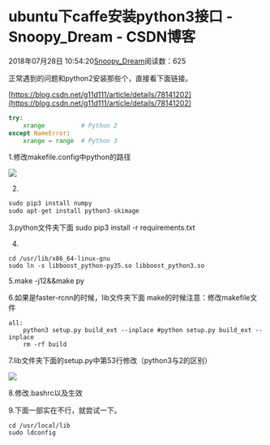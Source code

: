 # ubuntu下caffe安装python3接口 - Snoopy_Dream - CSDN博客





2018年07月28日 10:54:20[Snoopy_Dream](https://me.csdn.net/e01528)阅读数：625








正常遇到的问题和python2安装那些个，直接看下面链接。

[https://blog.csdn.net/g11d111/article/details/78141202](https://blog.csdn.net/g11d111/article/details/78141202)

```python
try:
    xrange          # Python 2
except NameError:
    xrange = range  # Python 3
```

1.修改makefile.config中python的路径

![](https://img-blog.csdn.net/20180728104820606?watermark/2/text/aHR0cHM6Ly9ibG9nLmNzZG4ubmV0L2UwMTUyOA==/font/5a6L5L2T/fontsize/400/fill/I0JBQkFCMA==/dissolve/70)

2.

```python
sudo pip3 install numpy
sudo apt-get install python3-skimage
```

3.python文件夹下面 sudo pip3 install -r requirements.txt

4.

```
cd /usr/lib/x86_64-linux-gnu
sudo ln -s libboost_python-py35.so libboost_python3.so
```

5.make -j12&&make py

6.如果是faster-rcnn的时候，lib文件夹下面 make的时候注意：修改makefile文件

```
all:
    python3 setup.py build_ext --inplace #python setup.py build_ext --inplace
    rm -rf build
```

7.lib文件夹下面的setup.py中第53行修改（python3与2的区别）

![](https://img-blog.csdn.net/20180728111820500?watermark/2/text/aHR0cHM6Ly9ibG9nLmNzZG4ubmV0L2UwMTUyOA==/font/5a6L5L2T/fontsize/400/fill/I0JBQkFCMA==/dissolve/70)

8.修改.bashrc以及生效

9.下面一部实在不行，就尝试一下。

```
cd /usr/local/lib
sudo ldconfig
```





